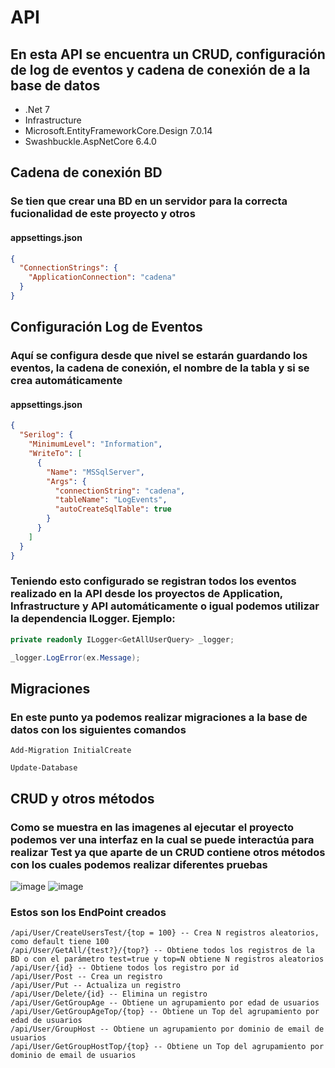 # API
## En esta API se encuentra un CRUD, configuración de log de eventos y cadena de conexión de a la base de datos
* .Net 7
* Infrastructure
* Microsoft.EntityFrameworkCore.Design 7.0.14
* Swashbuckle.AspNetCore 6.4.0
## Cadena de conexión BD
### Se tien que crear una BD en un servidor para la correcta fucionalidad de este proyecto y otros
#### appsettings.json
```json
{
  "ConnectionStrings": {
    "ApplicationConnection": "cadena"
  }
}
```
## Configuración Log de Eventos
### Aquí se configura desde que nivel se estarán guardando los eventos, la cadena de conexión, el nombre de la tabla y si se crea automáticamente
#### appsettings.json
```json
{
  "Serilog": {
    "MinimumLevel": "Information",
    "WriteTo": [
      {
        "Name": "MSSqlServer",
        "Args": {
          "connectionString": "cadena",
          "tableName": "LogEvents",
          "autoCreateSqlTable": true
        }
      }
    ]
  }
}
```
### Teniendo esto configurado se registran todos los eventos realizado en la API desde los proyectos de Application,  Infrastructure y API automáticamente o igual podemos utilizar la dependencia ILogger. Ejemplo:
```c#
private readonly ILogger<GetAllUserQuery> _logger;

_logger.LogError(ex.Message);
```
## Migraciones
### En este punto ya podemos realizar migraciones a la base de datos con los siguientes comandos
```
Add-Migration InitialCreate

Update-Database
```
## CRUD y otros métodos
### Como se muestra en las imagenes al ejecutar el proyecto podemos ver una interfaz en la cual se puede interactúa para realizar Test ya que aparte de un CRUD contiene otros métodos con los cuales podemos realizar diferentes pruebas
![image](https://github.com/Chisfx/App/assets/101854771/688518e9-a22c-41fa-b069-05fc623aca00)
![image](https://github.com/Chisfx/App/assets/101854771/afe9ca16-6afd-4022-8f1b-558e56121993)
### Estos son los EndPoint creados 
```
/api/User/CreateUsersTest/{top = 100} -- Crea N registros aleatorios, como default tiene 100
/api/User/GetAll/{test?}/{top?} -- Obtiene todos los registros de la BD o con el parámetro test=true y top=N obtiene N registros aleatorios
/api/User/{id} -- Obtiene todos los registro por id
/api/User/Post -- Crea un registro
/api/User/Put -- Actualiza un registro
/api/User/Delete/{id} -- Elimina un registro
/api/User/GetGroupAge -- Obtiene un agrupamiento por edad de usuarios
/api/User/GetGroupAgeTop/{top} -- Obtiene un Top del agrupamiento por edad de usuarios
/api/User/GroupHost -- Obtiene un agrupamiento por dominio de email de usuarios
/api/User/GetGroupHostTop/{top} -- Obtiene un Top del agrupamiento por dominio de email de usuarios
```
